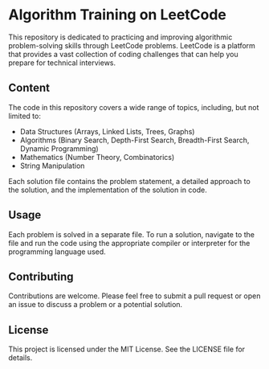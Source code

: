 # Algorithm Training on LeetCode

This repository is dedicated to practicing and improving algorithmic problem-solving skills through LeetCode problems. LeetCode is a platform that provides a vast collection of coding challenges that can help you prepare for technical interviews.

## Content

The code in this repository covers a wide range of topics, including, but not limited to:

- Data Structures (Arrays, Linked Lists, Trees, Graphs)
- Algorithms (Binary Search, Depth-First Search, Breadth-First Search, Dynamic Programming)
- Mathematics (Number Theory, Combinatorics)
- String Manipulation

Each solution file contains the problem statement, a detailed approach to the solution, and the implementation of the solution in code.

## Usage

Each problem is solved in a separate file. To run a solution, navigate to the file and run the code using the appropriate compiler or interpreter for the programming language used.

## Contributing

Contributions are welcome. Please feel free to submit a pull request or open an issue to discuss a problem or a potential solution.

## License

This project is licensed under the MIT License. See the LICENSE file for details.
